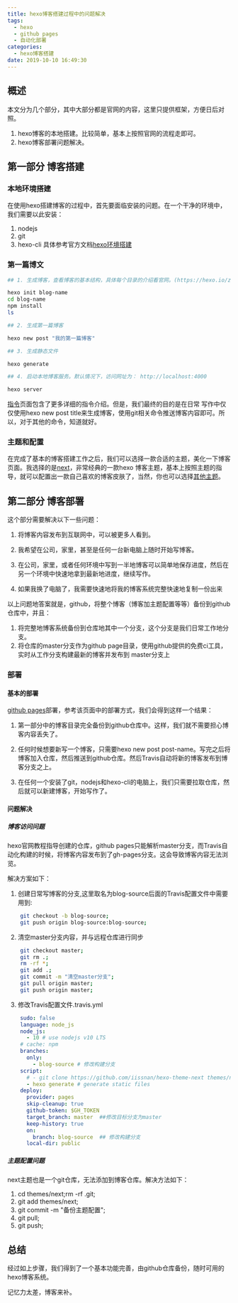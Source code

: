 ```yaml
---
title: hexo博客搭建过程中的问题解决
tags:
  - hexo
  - github pages
  - 自动化部署
categories:
  - hexo博客搭建
date: 2019-10-10 16:49:30
---
```


## 概述

本文分为几个部分，其中大部分都是官网的内容，这里只提供框架，方便日后对照。
1. hexo博客的本地搭建。比较简单，基本上按照官网的流程走即可。
2. hexo博客部署问题解决。

## 第一部分 博客搭建

### 本地环境搭建

在使用hexo搭建博客的过程中，首先要面临安装的问题。在一个干净的环境中，我们需要以此安装：
1. nodejs
2. git
3. hexo-cli
具体参考官方文档[hexo环境搭建](https://hexo.io/zh-cn/docs/)

### 第一篇博文

``` bash
## 1. 生成博客，查看博客的基本结构，具体每个目录的介绍看官网。(https://hexo.io/zh-cn/docs/setup)

hexo init blog-name
cd blog-name
npm install
ls

## 2. 生成第一篇博客

hexo new post "我的第一篇博客"

## 3. 生成静态文件

hexo generate

## 4. 启动本地博客服务。默认情况下，访问网址为： http://localhost:4000

hexo server

```

[指令](https://hexo.io/zh-cn/docs/commands)页面包含了更多详细的指令介绍。但是，我们最终的目的是在日常
写作中仅仅使用hexo new post title来生成博客，使用git相关命令推送博客内容即可。所以，对于其他的命令，知道就好。

### 主题和配置

在完成了基本的博客搭建工作之后，我们可以选择一款合适的主题，美化一下博客页面。我选择的是[next](http://theme-next.iissnan.com/)，非常经典的一款hexo
博客主题，基本上按照主题的指导，就可以配置出一款自己喜欢的博客皮肤了，当然，你也可以选择[其他主题](https://hexo.io/themes/)。


## 第二部分 博客部署

这个部分需要解决以下一些问题：

1. 将博客内容发布到互联网中，可以被更多人看到。

2. 我希望在公司，家里，甚至是任何一台新电脑上随时开始写博客。

3. 在公司，家里，或者任何环境中写到一半地博客可以简单地保存进度，然后在另一个环境中快速地拿到最新地进度，继续写作。

4. 如果我换了电脑了，我需要快速地将我的博客系统完整快速地复制一份出来


以上问题地答案就是，github，将整个博客（博客加主题配置等等）备份到github仓库中，并且：
1. 将完整地博客系统备份到仓库地其中一个分支，这个分支是我们日常工作地分支。
2. 将仓库的master分支作为github page目录，使用github提供的免费ci工具，实时从工作分支构建最新的博客并发布到
master分支上


### 部署

#### 基本的部署
[github pages](https://hexo.io/zh-cn/docs/github-pages)部署，参考该页面中的部署方式，我们会得到这样一个结果：

1. 第一部分中的博客目录完全备份到github仓库中。这样，我们就不需要担心博客内容丢失了。

2. 任何时候想要新写一个博客，只需要hexo new post post-name。写完之后将博客加入仓库，然后推送到github仓库。然后Travis自动将新的博客发布到博客分支之上。

3. 在任何一个安装了git，nodejs和hexo-cli的电脑上，我们只需要拉取仓库，然后就可以新建博客，开始写作了。

#### 问题解决

##### 博客访问问题

hexo官网教程指导创建的仓库，github pages只能解析master分支，而Travis自动化构建的时候，将博客内容发布到了gh-pages分支。这会导致博客内容无法浏览。

解决方案如下：
1. 创建日常写博客的分支,这里取名为blog-source后面的Travis配置文件中需要用到:
````bash
    git checkout -b blog-source;
    git push origin blog-source:blog-source;
````
2. 清空master分支内容，并与远程仓库进行同步
````bash
    git checkout master;
    git rm .;
    rm -rf *;
    git add .;
    git commit -m "清空master分支";
    git pull origin master;
    git push origin master;
````
3. 修改Travis配置文件.travis.yml
``` yml
    sudo: false
    language: node_js
    node_js:
      - 10 # use nodejs v10 LTS
    # cache: npm
    branches:
      only:
        - blog-source # 修改构建分支
    script:
      # - git clone https://github.com/iissnan/hexo-theme-next themes/next
      - hexo generate # generate static files
    deploy:
      provider: pages
      skip-cleanup: true
      github-token: $GH_TOKEN
      target_branch: master  ##修改目标分支为master
      keep-history: true
      on:
        branch: blog-source  ## 修改构建分支
      local-dir: public
```
##### 主题配置问题
next主题也是一个git仓库，无法添加到博客仓库。解决方法如下：
   1. cd themes/next;rm -rf .git;
   2. git add themes/next;
   3. git commit -m "备份主题配置";
   4. git pull;
   5. git push;

## 总结

经过如上步骤，我们得到了一个基本功能完善，由github仓库备份，随时可用的hexo博客系统。

记忆力太差，博客来补。

























